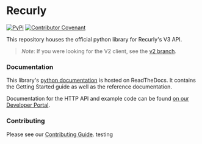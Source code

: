 # Recurly

[![PyPi](https://img.shields.io/static/v1?label=pypi&message=recurly&color=purple)](https://pypi.org/project/recurly/)
[![Contributor Covenant](https://img.shields.io/badge/Contributor%20Covenant-v2.0%20adopted-ff69b4.svg)](CODE_OF_CONDUCT.md)

This repository houses the official python library for Recurly's V3 API.

> *Note*:
> If you were looking for the V2 client, see the [v2 branch](https://github.com/recurly/recurly-client-python/tree/v2).

### Documentation

This library's [python documentation](https://recurly-client-python.readthedocs.io/en/latest/) is hosted on ReadTheDocs. 
It contains the Getting Started guide as well as the reference documentation.

Documentation for the HTTP API and example code can be found
[on our Developer Portal](https://developers.recurly.com/api/v2019-10-10/).

### Contributing

Please see our [Contributing Guide](CONTRIBUTING.md).
testing
